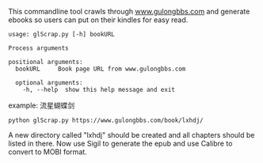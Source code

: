 This commandline tool crawls through www.gulongbbs.com and generate ebooks so users can put on their kindles for easy read.

```
usage: glScrap.py [-h] bookURL

Process arguments

positional arguments:
  bookURL     Book page URL from www.gulongbbs.com

  optional arguments:
    -h, --help  show this help message and exit
```

example: 流星蝴蝶剑

`python glScrap.py https://www.gulongbbs.com/book/lxhdj/`

A new directory called "lxhdj" should be created and all chapters should be listed in there. Now use Sigil to generate the epub and use Calibre to convert to MOBI format.
